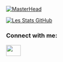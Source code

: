 [![MasterHead](https://media-exp3.licdn.com/dms/image/C5616AQG_lMd9WFKm7g/profile-displaybackgroundimage-shrink_200_800/0/1616249463335?e=1628726400&v=beta&t=rBH3PbVaD5-SGz499cMAXZAu2F4HcelfFQi-a2wT_NE)](https://github.com/tsironneau)

[![Les Stats GitHub](https://github-readme-stats.vercel.app/api?username=tsironneau)](https://github.com/anuraghazra/github-readme-stats?show_icons=true&theme=tokyonight)


<h3 align="left">Connect with me:</h3>
<p align="left">
<a href="https://www.linkedin.com/in/tanguy-sironneau/" target="blank"><img align="center" src="https://cdn.jsdelivr.net/npm/simple-icons@3.0.1/icons/linkedin.svg" alt="" height="30" width="40" /></a>
</p>

<!--
**tsironneau/tsironneau** is a ✨ _special_ ✨ repository because its `README.md` (this file) appears on your GitHub profile.

Here are some ideas to get you started:

- 🔭 I’m currently working on ...
- 🌱 I’m currently learning ...
- 👯 I’m looking to collaborate on ...
- 🤔 I’m looking for help with ...
- 💬 Ask me about ...
- 📫 How to reach me: ...
- 😄 Pronouns: ...
- ⚡ Fun fact: ...
-->
